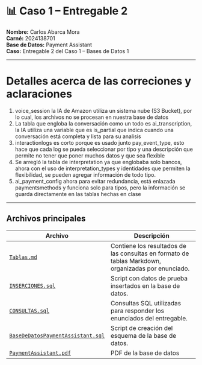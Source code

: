 # 📊 Caso 1 – Entregable 2

**Nombre:** Carlos Abarca Mora  
**Carné:** 2024138701  
**Base de Datos:** Payment Assistant  
**Caso:** Entregable 2 del Caso 1 – Bases de Datos 1

---

# Detalles acerca de las correciones y aclaraciones
1. voice_session la IA de Amazon utiliza un sistema nube (S3 Bucket), por lo cual, los archivos no se procesan en nuestra base de datos
2. La tabla que engloba la conversación como un todo es ai_transcription, la IA utiliza una variable que es is_partial que indica
cuando una conversación está completa y lista para su analisis
3. interactionlogs es corto porque es usado junto pay_event_type, esto hace que cada log se pueda seleccionar por tipo y una descripción que permite no tener que
poner muchos datos y que sea flexible
4. Se arregló la tabla de interpretation ya que englobaba solo bancos, ahora con el uso de interpretation_types y identidades que permiten la flexibilidad, se pueden agregar información
de todo tipo.
5. ai_payment_config ahora para evitar redundancia, está enlazada paymentsmethods y funciona solo para tipos, pero la información se guarda directamente en las
tablas hechas en clase

---

## Archivos principales

| Archivo                            | Descripción                                                                 |
|------------------------------------|-----------------------------------------------------------------------------|
| [`Tablas.md`](https://github.com/CharlieAbarca/Caso-1---Entregable-2/blob/main/Tablas.md) | Contiene los resultados de las consultas en formato de tablas Markdown, organizadas por enunciado. |
| [`INSERCIONES.sql`](https://github.com/CharlieAbarca/Caso-1---Entregable-2/blob/main/INSERCIONES.sql) | Script con datos de prueba insertados en la base de datos.                 |
| [`CONSULTAS.sql`](https://github.com/CharlieAbarca/Caso-1---Entregable-2/blob/main/CONSULTAS.sql) | Consultas SQL utilizadas para responder los enunciados del entregable.     |
| [`BaseDeDatosPaymentAssistant.sql`](https://github.com/CharlieAbarca/Caso-1---Entregable-2/blob/main/BaseDeDatosPaymentAssistant.sql) | Script de creación del esquema de la base de datos.                        |
| [`PaymentAssistant.pdf`]([https://github.com/CharlieAbarca/Caso-1---Entregable-2/blob/main/PaymentAssistant.pdf) | PDF de la base de datos                     |

